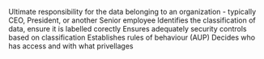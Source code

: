 Ultimate responsibility for the data belonging to an organization - typically CEO, President, or another Senior employee
Identifies the classification of data, ensure it is labelled corectly
Ensures adequately security controls based on classification
Establishes rules of behaviour (AUP)
Decides who has access and with what privellages
